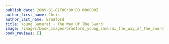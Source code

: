 ```yaml
---
publish_date: 2009-01-01T00:00:00.000000Z
author_first_name: Chris
author_last_name: Bradford
title: Young Samurai - The Way Of The Sword
image: /images/book_images/bradford_young_samurai_the_way_of_the_sword.jpg
book_reviews: []
---
```

